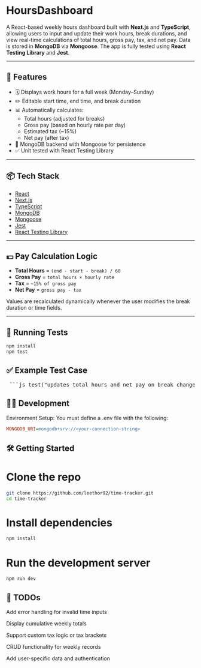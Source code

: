 # HoursDashboard

A React-based weekly hours dashboard built with **Next.js** and **TypeScript**, allowing users to input and update their work hours, break durations, and view real-time calculations of total hours, gross pay, tax, and net pay. Data is stored in **MongoDB** via **Mongoose**. The app is fully tested using **React Testing Library** and **Jest**.

---

## 🚀 Features

- 🗓 Displays work hours for a full week (Monday–Sunday)
- ✏️ Editable start time, end time, and break duration
- 📊 Automatically calculates:
  - Total hours (adjusted for breaks)
  - Gross pay (based on hourly rate per day)
  - Estimated tax (~15%)
  - Net pay (after tax)
- 💾 MongoDB backend with Mongoose for persistence
- ✅ Unit tested with React Testing Library

---

## 📦 Tech Stack

- [React](https://reactjs.org/)
- [Next.js](https://nextjs.org/)
- [TypeScript](https://www.typescriptlang.org/)
- [MongoDB](https://www.mongodb.com/)
- [Mongoose](https://mongoosejs.com/)
- [Jest](https://jestjs.io/)
- [React Testing Library](https://testing-library.com/)

---

## 💵 Pay Calculation Logic

- **Total Hours** = `(end - start - break) / 60`
- **Gross Pay** = `total hours × hourly rate`
- **Tax** = `~15% of gross pay`
- **Net Pay** = `gross pay - tax`

Values are recalculated dynamically whenever the user modifies the break duration or time fields.

---

## 🧪 Running Tests

```bash
npm install
npm test
```

## ✅ Example Test Case

<pre> ```js test("updates total hours and net pay on break change", () => { render(<HoursDashboard weekData={mockWeekData[0]} onSave={jest.fn()} />); const mondayRow = screen.getByTestId("row-Monday"); const breakInput = within(mondayRow).getByDisplayValue("30"); fireEvent.change(breakInput, { target: { value: "60" } }); expect(within(mondayRow).getByText("7.00")).toBeInTheDocument(); // Total hours expect(within(mondayRow).getByText("$21.04")).toBeInTheDocument(); // Tax expect(within(mondayRow).getByText("$118.96")).toBeInTheDocument(); // Net }); ``` </pre>

## 🧑‍💻 Development

Environment Setup:
You must define a .env file with the following:
```ini
MONGODB_URI=mongodb+srv://<your-connection-string>
```

## 🛠 Getting Started

# Clone the repo
```bash
git clone https://github.com/leethor92/time-tracker.git
cd time-tracker
```

# Install dependencies
```bash
npm install
```

# Run the development server
```bash
npm run dev
```

## 🔧 TODOs
 Add error handling for invalid time inputs

 Display cumulative weekly totals

 Support custom tax logic or tax brackets

 CRUD functionality for weekly records

 Add user-specific data and authentication